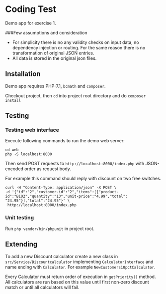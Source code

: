 # Coding Test

Demo app for exercise 1.


###Few assumptions and consideration
* For simplicity there is no any validity checks on input data, no dependency injection or routing. For the same reason there is no transformation of original JSON entries.
* All data is stored in the original json files.


## Installation

Demo app requires PHP-7.1, ``bcmath`` and ``composer``.

Checkout project, then ``cd`` into project root directory and do ``composer install``

## Testing

### Testing web interface
Execute following commands to run the demo web server:
```
cd web
php -S localhost:8000
```

Then send POST requests to ``http://localhost:8000/index.php`` with JSON-encoded order as request body.

For example this command should reply with discount on two free switches.
```
curl -H "Content-Type: application/json" -X POST \
-d '{"id":"2","customer-id":"2","items":[{"product-id":"B102","quantity":"13","unit-price":"4.99","total": "24.95"}],"total":"24.95"}' \
 http://localhost:8000/index.php
```
### Unit testing

Run ``php vendor/bin/phpunit`` in project root.

## Extending
To add a new Discount calculator create a new class in ``src/Service/Discountcalculator`` implementing ``CalculatorInterface`` and name ending with ``Calculator``. For example ``NewCustomers10pctCalculator``.

Every Calculator must return order of execution in `getPriority()` method. All calculators are run based on this value until first non-zero discount match or until all calculators will fail.